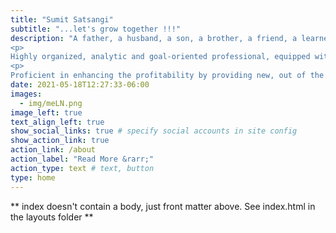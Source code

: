 ```yaml
---
title: "Sumit Satsangi"
subtitle: "...let's grow together !!!"
description: "A father, a husband, a son, a brother, a friend, a learner and a natural problem solver…
<p>
Highly organized, analytic and goal-oriented professional, equipped with a career history of proven expertise in analyzing processes and procedures. Enthusiastic to obtain a position in management consulting that would provide strategic advantage in various functions related to operations, finance and analytics.
<p>
Proficient in enhancing the profitability by providing new, out of the box and cost effective ideas within the organization. Dedicated to maintaining a reputation built on quality, service, and uncompromising ethics."
date: 2021-05-18T12:27:33-06:00
images:
  - img/meLN.png
image_left: true
text_align_left: true
show_social_links: true # specify social accounts in site config
show_action_link: true
action_link: /about
action_label: "Read More &rarr;"
action_type: text # text, button
type: home
---
```


** index doesn't contain a body, just front matter above.
See index.html in the layouts folder **
